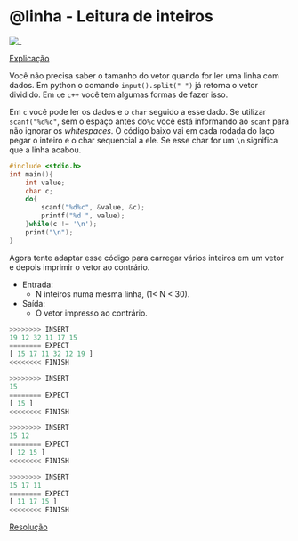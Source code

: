 # @linha - Leitura de inteiros

![_](https://raw.githubusercontent.com/qxcodefup/arcade/master/base/linha/cover.jpg)

[Explicação](https://youtu.be/r44oGh6gVU0)

Você não precisa saber o tamanho do vetor quando for ler uma linha com dados. Em python o comando `input().split(" ")` já retorna o vetor dividido. Em `c`e `c++` você tem algumas formas de fazer isso.

Em `c` você pode ler os dados e o `char` seguido a esse dado. Se utilizar `scanf("%d%c"`, sem o espaço antes do`%c` você está informando ao `scanf` para não ignorar os _whitespaces_. O código baixo vai em cada rodada do laço pegar o inteiro e o char sequencial a ele. Se esse char for um `\n` significa que a linha acabou.

```c
#include <stdio.h>
int main(){
    int value;
    char c;
    do{
        scanf("%d%c", &value, &c);
        printf("%d ", value);
    }while(c != '\n');
    print("\n");
}
```

Agora tente adaptar esse código para carregar vários inteiros em um vetor e depois imprimir o vetor ao contrário.

- Entrada:
  - N inteiros numa mesma linha, (1< N < 30).
- Saída:
  - O vetor impresso ao contrário.

``` py
>>>>>>>> INSERT
19 12 32 11 17 15
======== EXPECT
[ 15 17 11 32 12 19 ]
<<<<<<<< FINISH
```

```py
>>>>>>>> INSERT
15
======== EXPECT
[ 15 ]
<<<<<<<< FINISH
```

```py
>>>>>>>> INSERT
15 12
======== EXPECT
[ 12 15 ]
<<<<<<<< FINISH
```

```py
>>>>>>>> INSERT
15 17 11
======== EXPECT
[ 11 17 15 ]
<<<<<<<< FINISH

```

[Resolução](https://youtu.be/r44oGh6gVU0)
